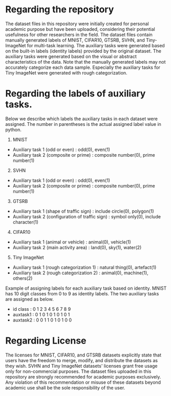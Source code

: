 # Regarding the repository
The dataset files in this repository were initially created for personal academic purpose but have been uploaded, considering their potential usefulness for other researchers in the field.
The dataset files contain manually generated labels of MNIST, CIFAR10, GTSRB, SVHN, and Tiny-ImageNet for multi-task learning.
The auxiliary tasks were generated based on the built-in labels (identity labels) provided by the original dataset.
The auxiliary tasks were generated based on the visual or abstract characteristics of the data. 
Note that the manually generated labels may not accurately categorize each data sample. Especially the auxiliary tasks for Tiny ImageNet were generated with rough categorization.

# Regarding the labels of auxiliary tasks.
Below we describe which labels the auxiliary tasks in each dataset were assigned. The number in parentheses is the actual assigned label value in python.
1. MNIST
 - Auxiliary task 1 (odd or even) : odd(0), even(1)
 - Auxiliary task 2 (composite or prime) : composite number(0), prime number(1)
2. SVHN
 - Auxiliary task 1 (odd or even) : odd(0), even(1)
 - Auxiliary task 2 (composite or prime) : composite number(0), prime number(1)
3. GTSRB
 - Auxiliary task 1 (shape of traffic sign) : include circle(0), polygon(1)
 - Auxiliary task 2 (configuration of traffic sign) : symbol only(0), include character(1) 
4. CIFAR10
 - Auxiliary task 1 (animal or vehicle) : animal(0), vehicle(1)
 - Auxiliary task 2 (main activity area) : land(0), sky(1), water(2)
5. Tiny ImageNet
 - Auxiliary task 1 (rough categorization 1) : natural thing(0), artefact(1) 
 - Auxiliary task 2 (rough categorization 2) : animal(0), machine(1), others(2)

Example of assigning labels for each auxiliary task based on identity.
MNIST has 10 digit classes from 0 to 9 as identity labels. The two auxiliary tasks are assigned as below.
- id class : 0 1 2 3 4 5 6 7 8 9
- auxtask1 : 0 1 0 1 0 1 0 1 0 1
- auxtask2 : 0 0 1 1 0 1 0 1 0 0

# Regarding License
The licenses for MNIST, CIFAR10, and GTSRB datasets explicitly state that users have the freedom to merge, modify, and distribute the datasets as they wish. SVHN and Tiny ImageNet datasets' licenses grant free usage only for non-commercial purposes. The dataset files uploaded in this repository are strongly recommended for academic purposes exclusively. Any violation of this recommendation or misuse of these datasets beyond academic use shall be the sole responsibility of the user.
